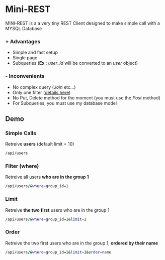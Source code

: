 # Mini-REST

MINI-REST is a a very tiny REST Client designed to make simple call with a MYSQL Database

### + Advantages

- Simple and fast setup
- Single page
- Subqueries (**Ex :** *user_id* will be converted to an *user* object)

### - Inconvenients
- No complex query (*Join* etc...)
- Only one filter ([details here](https://github.com/CYRIAQU3/Mini-REST/blob/master/README.md#order))
- No Put, Delete method for the moment (you must use the *Post* method)
- For Subqueries, you must use my database model

## Demo

### Simple Calls
  Retreive **users** (default limit = 10)
  ```sh
  /api/users
  ```
  
### Filter (where)
  Retreive all users **who are in the group 1**
  ```sh
  /api/users/&where=group_id=1
  ```
### Limit
  Retreive **the two first** users who are in the group 1
  ```sh
  /api/users/&where=group_id=1&limit=2
  ```
### Order
 
  Retreive the two first users who are in the group 1, **ordered by their name**
  ```sh
  /api/users/&where=group_id=1&limit=2&order=name
  ```
